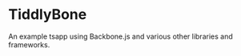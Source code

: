 TiddlyBone
==========

An example tsapp using Backbone.js and various other libraries and frameworks.